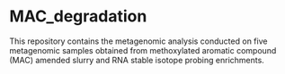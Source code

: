 # MAC_degradation

This repository contains the metagenomic analysis conducted on five metagenomic samples obtained from methoxylated aromatic compound (MAC) amended slurry and RNA stable isotope probing enrichments.
